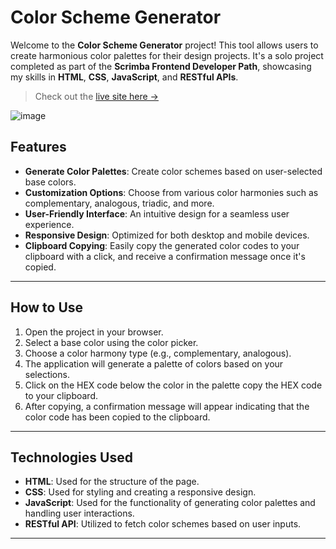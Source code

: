 # Color Scheme Generator

Welcome to the **Color Scheme Generator** project! This tool allows users to create harmonious color palettes for their design projects. It's a solo project completed as part of the **Scrimba Frontend Developer Path**, showcasing my skills in **HTML**, **CSS**, **JavaScript**, and **RESTful APIs**.

> Check out the [live site here →](https://chris-color-scheme-generator.netlify.app/)

![image]([https://github.com/chrisedeson/scrimba-homework/blob/main/color_scheme_generator/images/color_scheme_generator.jpg?raw=true](https://github.com/chrisedeson/scrimba-homework/blob/main/color_scheme_generator/Screenshot.jpg?raw=true))


## Features

- **Generate Color Palettes**: Create color schemes based on user-selected base colors.
- **Customization Options**: Choose from various color harmonies such as complementary, analogous, triadic, and more.
- **User-Friendly Interface**: An intuitive design for a seamless user experience.
- **Responsive Design**: Optimized for both desktop and mobile devices.
- **Clipboard Copying**: Easily copy the generated color codes to your clipboard with a click, and receive a confirmation message once it's copied.

---

## How to Use

1. Open the project in your browser.
2. Select a base color using the color picker.
3. Choose a color harmony type (e.g., complementary, analogous).
4. The application will generate a palette of colors based on your selections.
5. Click on the HEX code below the color in the palette copy the HEX code to your clipboard.
6. After copying, a confirmation message will appear indicating that the color code has been copied to the clipboard.

---

## Technologies Used

- **HTML**: Used for the structure of the page.
- **CSS**: Used for styling and creating a responsive design.
- **JavaScript**: Used for the functionality of generating color palettes and handling user interactions.
- **RESTful API**: Utilized to fetch color schemes based on user inputs.

---

